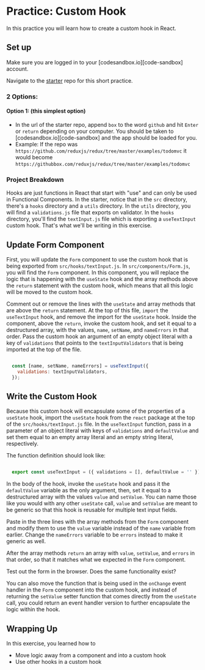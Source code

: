 # Practice: Custom Hook

In this practice you will learn how to create a custom hook in React.

## Set up

Make sure you are logged in to your [codesandbox.io][code-sandbox] account.

Navigate to the [starter][starter] repo for this short practice.

### 2 Options:

#### Option 1: (this simplest option)

- In the url of the starter repo, append `box` to the word `github` and hit
  `Enter` or `return` depending on your computer. You should be taken to
  [codesandbox.io][code-sandbox] and the app should be loaded for you.
- Example: If the repo was
  `https://github.com/reduxjs/redux/tree/master/examples/todomvc` it would
  become `https://githubbox.com/reduxjs/redux/tree/master/examples/todomvc`


### Project Breakdown

Hooks are just functions in React that start with "use" and can only be used in
Functional Components. In the starter, notice that in the `src` directory,
there's a `hooks` directory and a `utils` directory. In the `utils` directory,
you will find a `validations.js` file that exports on validator. In the `hooks`
directory, you'll find the `textInput.js` file which is exporting a
`useTextInput` custom hook. That's what we'll be writing in this exercise.

## Update Form Component

First, you will update the `Form` component to use the custom hook that is being
exported from `src/hooks/textInput.js`. In `src/components/Form.js`, you will
find the `Form` component. In this component, you will replace the logic that is
happening with the `useState` hook and the array methods above the `return`
statement with the custom hook, which means that all this logic will be
moved to the custom hook.

Comment out or remove the lines with the `useState` and array methods that are
above the `return` statement. At the top of this file, `import` the
`useTextInput` hook, and remove the import for the `useState` hook. Inside the
component, above the `return`, invoke the custom hook, and set it equal to a
destructured array, with the values, `name`, `setName`, and `nameErrors` in that
order. Pass the custom hook an argument of an empty object literal with a key of
`validations` that points to the `textInputValidators` that is being imported at
the top of the file.

```js

  const [name, setName, nameErrors] = useTextInput({
    validations: textInputValidators,
  });

```

## Write the Custom Hook

Because this custom hook will encapsulate some of the properties of a `useState`
hook, import the `useState` hook from the `react` package at the top of the
`src/hooks/textInput.js` file. In the `useTextInput` function, pass in a
parameter of an object literal with keys of `validations` and `defaultValue` and
set them equal to an empty array literal and an empty string literal,
respectively.

The function definition should look like:

```js

  export const useTextInput = ({ validations = [], defaultValue = '' }) => {};

```

In the body of the hook, invoke the `useState` hook and pass it the
`defaultValue` variable as the only argument, then, set it equal to a
destructured array with the values `value` and `setValue`. You can name those
like you would with any other `useState` call, `value` and `setValue` are meant
to be generic so that this hook is reusable for multiple text input fields.

Paste in the three lines with the array methods from the `Form` component and
modify them to use the `value` variable instead of the `name` variable from
earlier. Change the `nameErrors` variable to be `errors` instead to make it
generic as well.

After the array methods `return` an array with `value`, `setValue`, and `errors`
in that order, so that it matches what we expected in the `Form` component.

Test out the form in the browser. Does the same functionality exist?

You can also move the function that is being used in the `onChange` event
handler in the `Form` component into the custom hook, and instead of returning
the `setValue` setter function that comes directly from the `useState` call, you
could return an event handler version to further encapsulate the logic within
the hook.

## Wrapping Up

In this exercise, you learned how to

- Move logic away from a component and into a custom hook
- Use other hooks in a custom hook

[starter]:https://github.com/orgs/appacademy-starters/repositories?type=all

